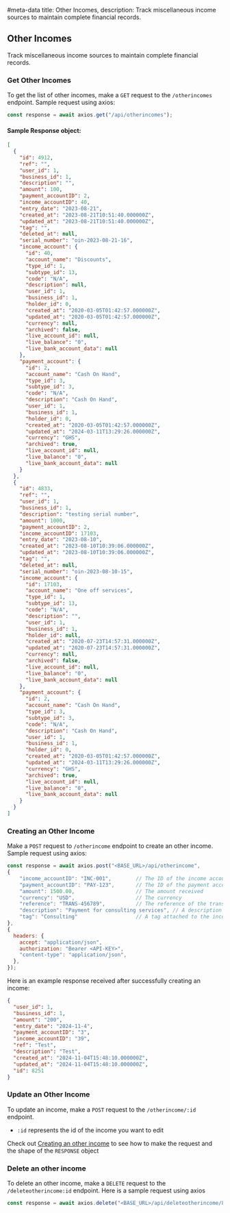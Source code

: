 #meta-data title: Other Incomes, description: Track miscellaneous income sources to maintain complete financial records.

## Other Incomes

Track miscellaneous income sources to maintain complete financial records.

### Get Other Incomes

To get the list of other incomes, make a `GET` request to the `/otherincomes` endpoint. Sample request using axios:

```js
const response = await axios.get("/api/otherincomes");
```

#### Sample Response object:

```json
[
  {
    "id": 4912,
    "ref": "",
    "user_id": 1,
    "business_id": 1,
    "description": "",
    "amount": 100,
    "payment_accountID": 2,
    "income_accountID": 40,
    "entry_date": "2023-08-21",
    "created_at": "2023-08-21T10:51:40.000000Z",
    "updated_at": "2023-08-21T10:51:40.000000Z",
    "tag": "",
    "deleted_at": null,
    "serial_number": "oin-2023-08-21-16",
    "income_account": {
      "id": 40,
      "account_name": "Discounts",
      "type_id": 1,
      "subtype_id": 13,
      "code": "N/A",
      "description": null,
      "user_id": 1,
      "business_id": 1,
      "holder_id": 0,
      "created_at": "2020-03-05T01:42:57.000000Z",
      "updated_at": "2020-03-05T01:42:57.000000Z",
      "currency": null,
      "archived": false,
      "live_account_id": null,
      "live_balance": "0",
      "live_bank_account_data": null
    },
    "payment_account": {
      "id": 2,
      "account_name": "Cash On Hand",
      "type_id": 3,
      "subtype_id": 3,
      "code": "N/A",
      "description": "Cash On Hand",
      "user_id": 1,
      "business_id": 1,
      "holder_id": 0,
      "created_at": "2020-03-05T01:42:57.000000Z",
      "updated_at": "2024-03-11T13:29:26.000000Z",
      "currency": "GHS",
      "archived": true,
      "live_account_id": null,
      "live_balance": "0",
      "live_bank_account_data": null
    }
  },
  {
    "id": 4833,
    "ref": "",
    "user_id": 1,
    "business_id": 1,
    "description": "testing serial number",
    "amount": 1000,
    "payment_accountID": 2,
    "income_accountID": 17103,
    "entry_date": "2023-08-10",
    "created_at": "2023-08-10T10:39:06.000000Z",
    "updated_at": "2023-08-10T10:39:06.000000Z",
    "tag": "",
    "deleted_at": null,
    "serial_number": "oin-2023-08-10-15",
    "income_account": {
      "id": 17103,
      "account_name": "One off services",
      "type_id": 1,
      "subtype_id": 13,
      "code": "N/A",
      "description": "",
      "user_id": 1,
      "business_id": 1,
      "holder_id": null,
      "created_at": "2020-07-23T14:57:31.000000Z",
      "updated_at": "2020-07-23T14:57:31.000000Z",
      "currency": null,
      "archived": false,
      "live_account_id": null,
      "live_balance": "0",
      "live_bank_account_data": null
    },
    "payment_account": {
      "id": 2,
      "account_name": "Cash On Hand",
      "type_id": 3,
      "subtype_id": 3,
      "code": "N/A",
      "description": "Cash On Hand",
      "user_id": 1,
      "business_id": 1,
      "holder_id": 0,
      "created_at": "2020-03-05T01:42:57.000000Z",
      "updated_at": "2024-03-11T13:29:26.000000Z",
      "currency": "GHS",
      "archived": true,
      "live_account_id": null,
      "live_balance": "0",
      "live_bank_account_data": null
    }
  }
]
```

### Creating an Other Income

Make a `POST` request to `/otherincome` endpoint to create an other income. Sample request using axios:

```js
const response = await axios.post("<BASE_URL>/api/otherincome", 
{
    "income_accountID": "INC-001",        // The ID of the income account
    "payment_accountID": "PAY-123",       // The ID of the payment account
    "amount": 1500.00,                    // The amount received
    "currency": "USD",                    // The currency
    "reference": "TRANS-456789",          // The reference of the transaction
    "description": "Payment for consulting services", // A description attached to the income
    "tag": "Consulting"                   // A tag attached to the income
},
{
  headers: {
    accept: "application/json",
    authorization: "Bearer <API-KEY>",
    "content-type": "application/json",
  },
});
```

Here is an example response received after successfully creating an income:

```json
{
  "user_id": 1,
  "business_id": 1,
  "amount": "200",
  "entry_date": "2024-11-4",
  "payment_accountID": "3",
  "income_accountID": "39",
  "ref": "Test",
  "description": "Test",
  "created_at": "2024-11-04T15:48:10.000000Z",
  "updated_at": "2024-11-04T15:48:10.000000Z",
  "id": 8251
}
```

### Update an Other Income

To update an income, make a `POST` request to the `/otherincome/:id` endpoint.

- `:id` represents the id of the income you want to edit

Check out <a href="#creating-an-other-income">Creating an other income</a> to see how to make the request and the shape of the `RESPONSE` object

### Delete an other income

To delete an other income, make a `DELETE` request to the `/deleteotherincome:id` endpoint. Here is a sample request using axios

```js
const response = await axios.delete("<BASE_URL>/api/deleteotherincome/8251");
```
